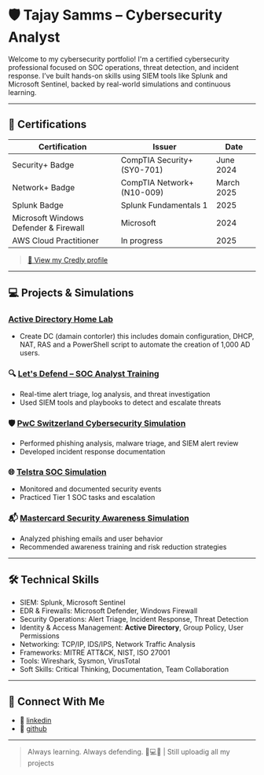 # 🛡️ Tajay Samms – Cybersecurity Analyst

Welcome to my cybersecurity portfolio! I'm a certified cybersecurity professional focused on SOC operations, threat detection, and incident response. I’ve built hands-on skills using SIEM tools like Splunk and Microsoft Sentinel, backed by real-world simulations and continuous learning.

---

## 📜 Certifications

| Certification | Issuer | Date |
|---------------|--------|------|
| Security+ Badge| CompTIA Security+ (SY0-701) | June 2024 |
| Network+ Badge | CompTIA Network+ (N10-009) | March 2025 |
| Splunk Badge | Splunk Fundamentals 1 | 2025 |
| Microsoft Windows Defender & Firewall | Microsoft | 2024 |
| AWS Cloud Practitioner | In progress | 2025 |

> [🔗 View my Credly profile](https://www.credly.com/users/tajay-samms)

---

## 💻 Projects & Simulations

###   [Active Directory Home Lab](https://github.com/Tajay49/Active-directory)
- Create DC (damain contorler) this includes domain configuration, DHCP, NAT, RAS and a PowerShell script to automate the creation of 1,000 AD users.
  
### 🔍 [Let's Defend – SOC Analyst Training](https://github.com/Tajay49/)
- Real-time alert triage, log analysis, and threat investigation
- Used SIEM tools and playbooks to detect and escalate threats

### 🛡️ [PwC Switzerland Cybersecurity Simulation](https://github.com/Tajay49/)
- Performed phishing analysis, malware triage, and SIEM alert review
- Developed incident response documentation

### 🌐 [Telstra SOC Simulation](https://github.com/Tajay49/)
- Monitored and documented security events
- Practiced Tier 1 SOC tasks and escalation

### 📬 [Mastercard Security Awareness Simulation](https://github.com/Tajay49/Phishing-Email-job-Similation-by-Mastercard)
- Analyzed phishing emails and user behavior
- Recommended awareness training and risk reduction strategies

---

## 🛠️ Technical Skills

- SIEM: Splunk, Microsoft Sentinel  
- EDR & Firewalls: Microsoft Defender, Windows Firewall  
- Security Operations: Alert Triage, Incident Response, Threat Detection  
- Identity & Access Management: **Active Directory**, Group Policy, User Permissions  
- Networking: TCP/IP, IDS/IPS, Network Traffic Analysis  
- Frameworks: MITRE ATT&CK, NIST, ISO 27001  
- Tools: Wireshark, Sysmon, VirusTotal  
- Soft Skills: Critical Thinking, Documentation, Team Collaboration

---
## 🔗 Connect With Me
 
- 💼 [linkedin](https://www.linkedin.com/in/tajay-samms-a500a1176)  
- 🧠 [github](https://github.com/Tajay49/Tajay-Samms)

---

> Always learning. Always defending. 🧠💻🔐 |
> Still uploadig all my projects 
